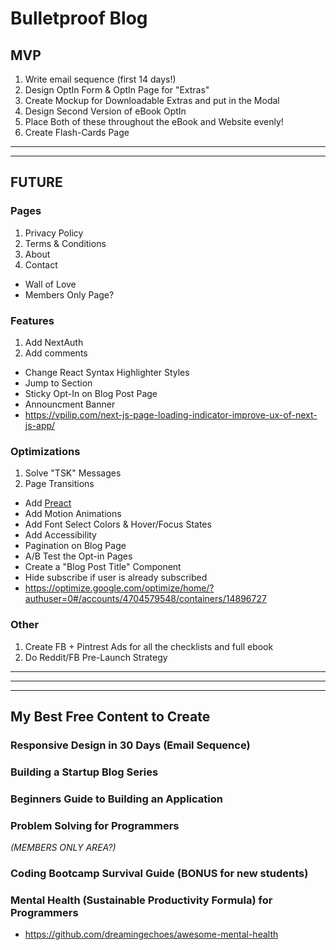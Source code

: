 # Bulletproof Blog

## MVP

1. Write email sequence (first 14 days!)
2. Design OptIn Form & OptIn Page for "Extras"
3. Create Mockup for Downloadable Extras and put in the Modal
4. Design Second Version of eBook OptIn
5. Place Both of these throughout the eBook and Website evenly!
6. Create Flash-Cards Page

---

---

## FUTURE

### Pages

1. Privacy Policy
2. Terms & Conditions
3. About
4. Contact

- Wall of Love
- Members Only Page?

### Features

1. Add NextAuth
2. Add comments

- Change React Syntax Highlighter Styles
- Jump to Section
- Sticky Opt-In on Blog Post Page
- Announcment Banner
- https://vpilip.com/next-js-page-loading-indicator-improve-ux-of-next-js-app/

### Optimizations

1. Solve "TSK" Messages
2. Page Transitions

- Add [Preact](https://github.com/leerob/leerob.io/blob/main/package.json)
- Add Motion Animations
- Add Font Select Colors & Hover/Focus States
- Add Accessibility
- Pagination on Blog Page
- A/B Test the Opt-in Pages
- Create a "Blog Post Title" Component
- Hide subscribe if user is already subscribed
- https://optimize.google.com/optimize/home/?authuser=0#/accounts/4704579548/containers/14896727

### Other

1. Create FB + Pintrest Ads for all the checklists and full ebook
2. Do Reddit/FB Pre-Launch Strategy

---

---

---

## My Best Free Content to Create

### Responsive Design in 30 Days (Email Sequence)

### Building a Startup Blog Series

### Beginners Guide to Building an Application

### Problem Solving for Programmers

_(MEMBERS ONLY AREA?)_

### Coding Bootcamp Survival Guide (BONUS for new students)

### Mental Health (Sustainable Productivity Formula) for Programmers

- https://github.com/dreamingechoes/awesome-mental-health
